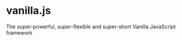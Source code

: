 vanilla.js
==========

The super-powerful, super-flexible and super-short Vanilla JavaScript framework